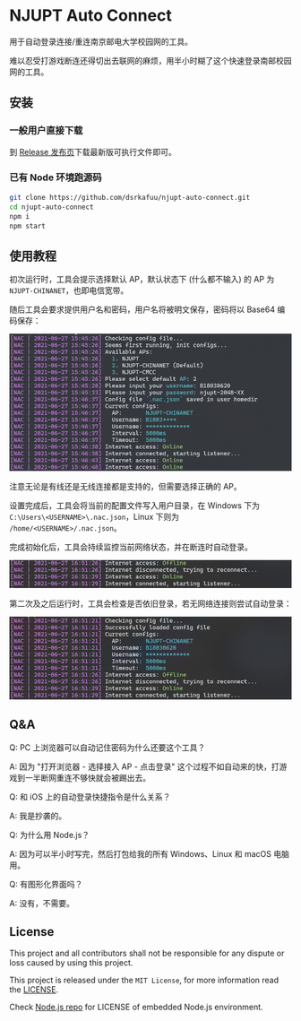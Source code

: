 # NJUPT Auto Connect

用于自动登录连接/重连南京邮电大学校园网的工具。

难以忍受打游戏断连还得切出去联网的麻烦，用半小时糊了这个快速登录南邮校园网的工具。

## 安装

### 一般用户直接下载

到 [Release 发布页](https://github.com/dsrkafuu/njupt-auto-connect/releases)下载最新版可执行文件即可。

### 已有 Node 环境跑源码

```sh
git clone https://github.com/dsrkafuu/njupt-auto-connect.git
cd njupt-auto-connect
npm i
npm start
```

## 使用教程

初次运行时，工具会提示选择默认 AP，默认状态下 (什么都不输入) 的 AP 为 `NJUPT-CHINANET`，也即电信宽带。

随后工具会要求提供用户名和密码，用户名将被明文保存，密码将以 Base64 编码保存：

![](https://raw.githubusercontent.com/dsrkafuu/njupt-auto-connect/main/assets/init.jpg)

注意无论是有线还是无线连接都是支持的，但需要选择正确的 AP。

设置完成后，工具会将当前的配置文件写入用户目录，在 Windows 下为 `C:\Users\<USERNAME>\.nac.json`，Linux 下则为 `/home/<USERNAME>/.nac.json`。

完成初始化后，工具会持续监控当前网络状态，并在断连时自动登录。

![](https://raw.githubusercontent.com/dsrkafuu/njupt-auto-connect/main/assets/disconnected.jpg)

第二次及之后运行时，工具会检查是否依旧登录，若无网络连接则尝试自动登录：

![](https://raw.githubusercontent.com/dsrkafuu/njupt-auto-connect/main/assets/rerun.jpg)

## Q&A

Q: PC 上浏览器可以自动记住密码为什么还要这个工具？

A: 因为 "打开浏览器 - 选择接入 AP - 点击登录" 这个过程不如自动来的快，打游戏到一半断网重连不够快就会被踢出去。

Q: 和 iOS 上的自动登录快捷指令是什么关系？

A: 我是抄袭的。

Q: 为什么用 Node.js？

A: 因为可以半小时写完，然后打包给我的所有 Windows、Linux 和 macOS 电脑用。

Q: 有图形化界面吗？

A: 没有，不需要。

## License

This project and all contributors shall not be responsible for any dispute or loss caused by using this project.

This project is released under the `MIT License`, for more information read the [LICENSE](https://github.com/dsrkafuu/njupt-auto-connect/blob/master/LICENSE).

Check [Node.js repo](https://github.com/nodejs/node/blob/master/LICENSE) for LICENSE of embedded Node.js environment.
